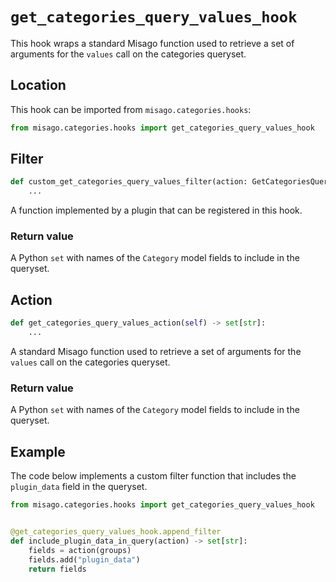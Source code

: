 # `get_categories_query_values_hook`

This hook wraps a standard Misago function used to retrieve a set of arguments for the `values` call on the categories queryset.


## Location

This hook can be imported from `misago.categories.hooks`:

```python
from misago.categories.hooks import get_categories_query_values_hook
```


## Filter

```python
def custom_get_categories_query_values_filter(action: GetCategoriesQueryValuesHookAction) -> set[str]:
    ...
```

A function implemented by a plugin that can be registered in this hook.


### Return value

A Python `set` with names of the `Category` model fields to include in the queryset.


## Action

```python
def get_categories_query_values_action(self) -> set[str]:
    ...
```

A standard Misago function used to retrieve a set of arguments for the `values` call on the categories queryset.


### Return value

A Python `set` with names of the `Category` model fields to include in the queryset.


## Example

The code below implements a custom filter function that includes the `plugin_data` field in the queryset.

```python
from misago.categories.hooks import get_categories_query_values_hook


@get_categories_query_values_hook.append_filter
def include_plugin_data_in_query(action) -> set[str]:
    fields = action(groups)
    fields.add("plugin_data")
    return fields
```